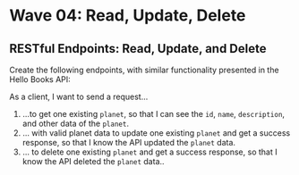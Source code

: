 # Wave 04: Read, Update, Delete

## RESTful Endpoints: Read, Update, and Delete

Create the following endpoints, with similar functionality presented in the Hello Books API:

As a client, I want to send a request...

1. ...to get one existing `planet`, so that I can see the `id`, `name`, `description`, and other data of the `planet`.
1. ... with valid planet data to update one existing `planet` and get a success response, so that I know the API updated the `planet` data.
1. ... to delete one existing `planet` and get a success response, so that I know the API deleted the `planet` data..
    <!-- * Each of the above endpoints should respond with a `404` for non-existing planets and a `400` for invalid `planet_id`. -->